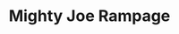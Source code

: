---
layout: other-video
permalink: /mighty-joe-rampage
title: Mighty Joe Rampage
video_number: 32
release_date: 1996-01-01
description: 
cast: 
video_id: 
bitchute_id: 
archive_id: 
poster: mighty-joe-rampage.jpg
video_available: false
medium: live action
old_cm_description: |
  I was hanging out in my next door neighbors' backyard one day and they said they were in the mood to be in another movie, so we made this quick improvised crime/comedy about two dumb, lazy, undercover cops who are in search of an insane, hyperactive, equally stupid, masked serial killer who's running around shooting people while hooked on a terrible potion, which he's invented to give him power. The killer stands four feet tall wearing a paper mask and sombrero! It was so funny, we had to make a sequel the next day. Both are 8 minutes long and run back to back. They're both usually referred to as the same movie. I now had an audio dubbing remote control for my camera, so this is the first movie where I dubbed in music and experimented with post-production sound effects and voices.
james_old_star_rating: 3
james_old_number_rating: 5
---